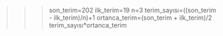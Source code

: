 >>> son_terim=202
>>> ilk_terim=19
>>> n=3
>>> terim_sayısı=((son_terim - ilk_terim)/n)+1
>>> ortanca_terim=(son_terim + ilk_terim)/2
>>> terim_sayısı*ortanca_terim
